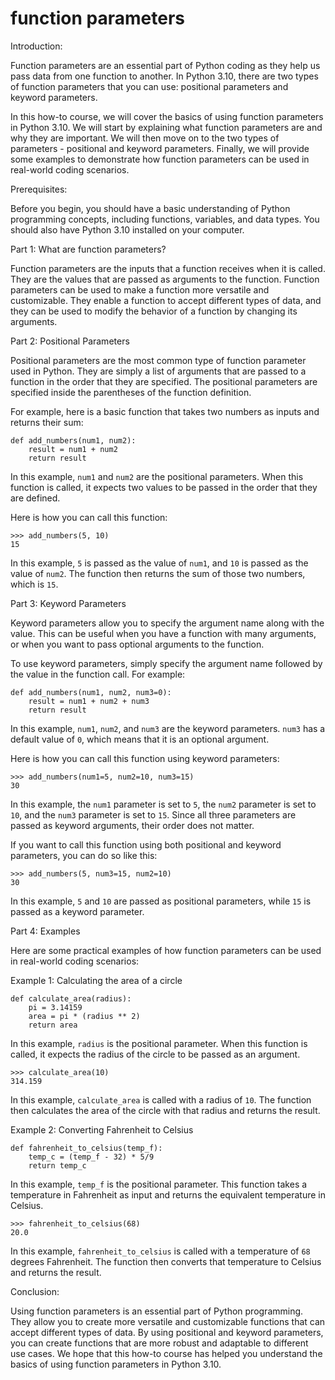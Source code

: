 
function parameters
===================
Introduction:

Function parameters are an essential part of Python coding as they help us pass data from one function to another. In Python 3.10, there are two types of function parameters that you can use: positional parameters and keyword parameters. 

In this how-to course, we will cover the basics of using function parameters in Python 3.10. We will start by explaining what function parameters are and why they are important. We will then move on to the two types of parameters - positional and keyword parameters. Finally, we will provide some examples to demonstrate how function parameters can be used in real-world coding scenarios.

Prerequisites:

Before you begin, you should have a basic understanding of Python programming concepts, including functions, variables, and data types. You should also have Python 3.10 installed on your computer.

Part 1: What are function parameters?

Function parameters are the inputs that a function receives when it is called. They are the values that are passed as arguments to the function. Function parameters can be used to make a function more versatile and customizable. They enable a function to accept different types of data, and they can be used to modify the behavior of a function by changing its arguments.

Part 2: Positional Parameters

Positional parameters are the most common type of function parameter used in Python. They are simply a list of arguments that are passed to a function in the order that they are specified. The positional parameters are specified inside the parentheses of the function definition.

For example, here is a basic function that takes two numbers as inputs and returns their sum:

```
def add_numbers(num1, num2):
    result = num1 + num2
    return result
```

In this example, `num1` and `num2` are the positional parameters. When this function is called, it expects two values to be passed in the order that they are defined.

Here is how you can call this function:

```
>>> add_numbers(5, 10)
15
```

In this example, `5` is passed as the value of `num1`, and `10` is passed as the value of `num2`. The function then returns the sum of those two numbers, which is `15`.

Part 3: Keyword Parameters

Keyword parameters allow you to specify the argument name along with the value. This can be useful when you have a function with many arguments, or when you want to pass optional arguments to the function.

To use keyword parameters, simply specify the argument name followed by the value in the function call. For example:

```
def add_numbers(num1, num2, num3=0):
    result = num1 + num2 + num3
    return result
```

In this example, `num1`, `num2`, and `num3` are the keyword parameters. `num3` has a default value of `0`, which means that it is an optional argument.

Here is how you can call this function using keyword parameters:

```
>>> add_numbers(num1=5, num2=10, num3=15)
30
```

In this example, the `num1` parameter is set to `5`, the `num2` parameter is set to `10`, and the `num3` parameter is set to `15`. Since all three parameters are passed as keyword arguments, their order does not matter.

If you want to call this function using both positional and keyword parameters, you can do so like this:

```
>>> add_numbers(5, num3=15, num2=10)
30
```

In this example, `5` and `10` are passed as positional parameters, while `15` is passed as a keyword parameter.

Part 4: Examples

Here are some practical examples of how function parameters can be used in real-world coding scenarios:

Example 1: Calculating the area of a circle

```
def calculate_area(radius):
    pi = 3.14159
    area = pi * (radius ** 2)
    return area
```

In this example, `radius` is the positional parameter. When this function is called, it expects the radius of the circle to be passed as an argument.

```
>>> calculate_area(10)
314.159
```

In this example, `calculate_area` is called with a radius of `10`. The function then calculates the area of the circle with that radius and returns the result.

Example 2: Converting Fahrenheit to Celsius

```
def fahrenheit_to_celsius(temp_f):
    temp_c = (temp_f - 32) * 5/9
    return temp_c
```

In this example, `temp_f` is the positional parameter. This function takes a temperature in Fahrenheit as input and returns the equivalent temperature in Celsius.

```
>>> fahrenheit_to_celsius(68)
20.0
```

In this example, `fahrenheit_to_celsius` is called with a temperature of `68` degrees Fahrenheit. The function then converts that temperature to Celsius and returns the result.

Conclusion:

Using function parameters is an essential part of Python programming. They allow you to create more versatile and customizable functions that can accept different types of data. By using positional and keyword parameters, you can create functions that are more robust and adaptable to different use cases. We hope that this how-to course has helped you understand the basics of using function parameters in Python 3.10.